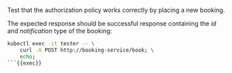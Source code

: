 Test that the authorization policy works correctly by placing a new booking.

The expected response should be successful response containing
the *id* and *notification* type of the booking:

```bash
kubectl exec -it tester -- \
    curl -X POST http://booking-service/book; \
    echo;
```{{exec}}
